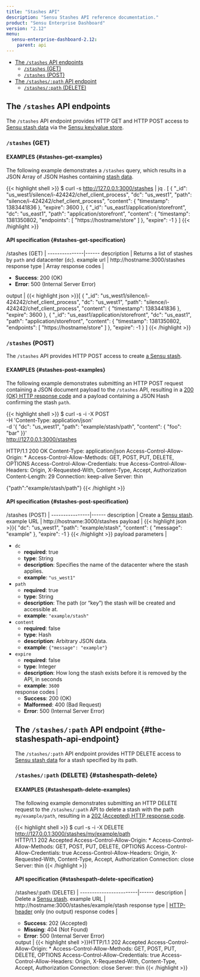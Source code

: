 ```yaml
---
title: "Stashes API"
description: "Sensu Stashes API reference documentation."
product: "Sensu Enterprise Dashboard"
version: "2.12"
menu:
  sensu-enterprise-dashboard-2.12:
    parent: api
---
```


- [The `/stashes` API endpoints](#the-stashes-api-endpoints)
  - [`/stashes` (GET)](#stashes-get)
  - [`/stashes` (POST)](#stashes-post)
- [The `/stashes/:path` API endpoint](#the-stashespath-api-endpoint)
  - [`/stashes/:path` (DELETE)](#stashespath-delete)

## The `/stashes` API endpoints

The `/stashes` API endpoint provides HTTP GET and HTTP POST access to [Sensu
stash data][3] via the [Sensu key/value store][4].

### `/stashes` (GET)

#### EXAMPLES {#stashes-get-examples}

The following example demonstrates a `/stashes` query, which results in a JSON
Array of JSON Hashes containing [stash data][3].

{{< highlight shell >}}
$ curl -s http://127.0.0.1:3000/stashes | jq .
[
  {
    "_id": "us_west1/silence/i-424242/chef_client_process",
    "dc": "us_west1",
    "path": "silence/i-424242/chef_client_process",
    "content": {
      "timestamp": 1383441836
    },
    "expire": 3600
  },
  {
    "_id": "us_east1/application/storefront",
    "dc": "us_east1",
    "path": "application/storefront",
    "content": {
      "timestamp": 1381350802,
      "endpoints": [
        "https://hostname/store"
      ]
    },
    "expire": -1
  }
]
{{< /highlight >}}

#### API specification {#stashes-get-specification}  

/stashes (GET) | 
---------------|------
description    | Returns a list of stashes by `path` and datacenter (`dc`).
example url    | http://hostname:3000/stashes
response type  | Array
response codes | <ul><li>**Success**: 200 (OK)</li><li>**Error**: 500 (Internal Server Error)</li></ul>
output         | {{< highlight json >}}[
  {
    "_id": "us_west1/silence/i-424242/chef_client_process",
    "dc": "us_west1",
    "path": "silence/i-424242/chef_client_process",
    "content": {
      "timestamp": 1383441836
    },
    "expire": 3600
  },
  {
    "_id": "us_east1/application/storefront",
    "dc": "us_east1",
    "path": "application/storefront",
    "content": {
      "timestamp": 1381350802,
      "endpoints": [
        "https://hostname/store"
      ]
    },
    "expire": -1
  }
]
{{< /highlight >}}

### `/stashes` (POST)

The `/stashes` API provides HTTP POST access to create [a Sensu stash][3].

#### EXAMPLES {#stashes-post-examples}

The following example demonstrates submitting an HTTP POST request containing a JSON
document payload to the `/stashes` API, resulting in a [200 (OK) HTTP
response code][5] and a payload containing a JSON Hash confirming the stash
`path`.

{{< highlight shell >}}
$ curl -s -i -X POST \
-H 'Content-Type: application/json' \
-d '{ "dc": "us_west1", "path": "example/stash/path", "content": { "foo": "bar" }}' \
http://127.0.0.1:3000/stashes

HTTP/1.1 200 OK
Content-Type: application/json
Access-Control-Allow-Origin: *
Access-Control-Allow-Methods: GET, POST, PUT, DELETE, OPTIONS
Access-Control-Allow-Credentials: true
Access-Control-Allow-Headers: Origin, X-Requested-With, Content-Type, Accept, Authorization
Content-Length: 29
Connection: keep-alive
Server: thin

{"path":"example/stash/path"}
{{< /highlight >}}

#### API specification {#stashes-post-specification}

/stashes (POST) | 
----------------|------
description     | Create a [Sensu stash][3].
example URL     | http://hostname:3000/stashes
payload         | {{< highlight json >}}{
  "dc": "us_west1",
  "path": "example/stash",
  "content": {
    "message": "example"
  },
  "expire": -1
}
{{< /highlight >}}
payload parameters | <ul><li>`dc`<ul><li>**required**: true</li><li>**type**: String</li><li>**description**: Specifies the name of the datacenter where the stash applies.</li><li>**example**: `"us_west1"`</li></ul><li>`path`<ul><li>**required**: true</li><li>**type**: String</li><li>**description**: The path (or “key”) the stash will be created and accessible at.</li><li>**example**: `"example/stash"`</li></ul><li>`content`<ul><li>**required**: false</li><li>**type**: Hash</li><li>**description**: Arbitrary JSON data.</li><li>**example**: `{"message": "example"}`</li></ul><li>`expire`<ul><li>**required**: false</li><li>**type**: Integer</li><li>**description**: How long the stash exists before it is removed by the API, in seconds</li><li>**example**: `3600`</li></ul>
response codes  | <ul><li>**Success**: 200 (OK)</li><li>**Malformed**: 400 (Bad Request)</li><li>**Error**: 500 (Internal Server Error)</li></ul>

## The `/stashes/:path` API endpoint {#the-stashespath-api-endpoint}

The `/stashes/:path` API endpoint provides HTTP DELETE
access to [Sensu stash data][3] for a stash specified by its path.

### `/stashes/:path` (DELETE) {#stashespath-delete}

#### EXAMPLES {#stashespath-delete-examples}

The following example demonstrates submitting an HTTP DELETE request to the
`/stashes/:path` API to delete a stash with the path `my/example/path`, resulting in a
[202 (Accepted) HTTP response code][5].

{{< highlight shell >}}
$ curl -s -i -X DELETE http://127.0.0.1:3000/stashes/my/example/path                                                                                                                                                                                        
HTTP/1.1 202 Accepted
Access-Control-Allow-Origin: *
Access-Control-Allow-Methods: GET, POST, PUT, DELETE, OPTIONS
Access-Control-Allow-Credentials: true
Access-Control-Allow-Headers: Origin, X-Requested-With, Content-Type, Accept, Authorization
Connection: close
Server: thin
{{< /highlight >}}

#### API specification {#stashespath-delete-specification}

/stashes/:path (DELETE) | 
------------------------|------
description             | Delete a [Sensu stash][3].
example URL             | http://hostname:3000/stashes/example/stash
response type           | [HTTP-header][10] only (no output)
response codes          | <ul><li>**Success**: 202 (Accepted)</li><li>**Missing**: 404 (Not Found)</li><li>**Error**: 500 (Internal Server Error)</li></ul>
output                  | {{< highlight shell >}}HTTP/1.1 202 Accepted
Access-Control-Allow-Origin: *
Access-Control-Allow-Methods: GET, POST, PUT, DELETE, OPTIONS
Access-Control-Allow-Credentials: true
Access-Control-Allow-Headers: Origin, X-Requested-With, Content-Type, Accept, Authorization
Connection: close
Server: thin
{{< /highlight >}}

[1]:  https://en.wikipedia.org/wiki/Key-value_database
[2]:  /sensu-core/latest/reference/events
[3]:  /sensu-core/latest/reference/stashes#what-is-a-sensu-stash
[4]:  /sensu-core/latest/reference/stashes#the-sensu-keyvalue-store
[5]:  https://en.wikipedia.org/wiki/List_of_HTTP_status_codes
[6]:  #stashes-get
[7]:  /sensu-core/latest/reference/stashes#direct-access-to-stash-content-data
[8]:  /sensu-core/latest/reference/stashes#content-attributes
[9]:  /sensu-core/latest/reference/stashes#stash-definition-specification
[10]: https://www.w3.org/Protocols/rfc2616/rfc2616-sec14.html
